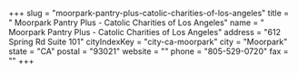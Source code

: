 +++
slug = "moorpark-pantry-plus-catolic-charities-of-los-angeles"
title = " Moorpark Pantry Plus - Catolic Charities of Los Angeles"
name = " Moorpark Pantry Plus - Catolic Charities of Los Angeles"
address = "612 Spring Rd  Suite 101"
cityIndexKey = "city-ca-moorpark"
city = "Moorpark"
state = "CA"
postal = "93021"
website = ""
phone = "805-529-0720"
fax = ""
+++
